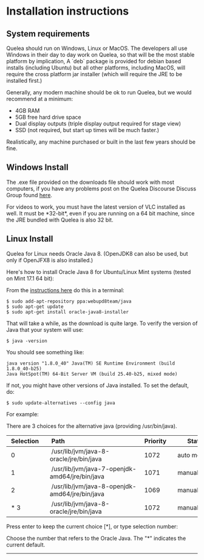 # Installation instructions

## System requirements

Quelea should run on Windows, Linux or MacOS. The developers all use
Windows in their day to day work on Quelea, so that will be the most
stable platform by implication, A \`deb\` package is provided for debian
based installs (including Ubuntu) but all other platforms, including
MacOS, will require the cross platform jar installer (which will require
the JRE to be installed first.)

Generally, any modern machine should be ok to run Quelea, but we would
recommend at a minimum:

* 4GB RAM
* 5GB free hard drive space
* Dual display outputs (triple display output required for stage view)
* SSD (not required, but start up times will be much faster.)

Realistically, any machine purchased or built in the last few years
should be fine.

## Windows Install

The .exe file provided on the downloads file should work with most
computers, if you have any problems post on the Quelea Discourse Discuss
Group found
[here](https://quelea.discourse.group/).

For videos to work, you must have the latest version of VLC installed as
well. It must be \*32-bit\*, even if you are running on a 64 bit
machine, since the JRE bundled with Quelea is also 32 bit.

## Linux Install

Quelea for Linux needs Oracle Java 8. (OpenJDK8 can also be used, but only if OpenJFX8 is also installed.)

Here's how to install Oracle Java 8 for Ubuntu/Linux Mint systems
(tested on Mint 17.1 64 bit):

From the [instructions
here](http://tecadmin.net/install-oracle-java-8-jdk-8-ubuntu-via-ppa/)
do this in a terminal:

```text
$ sudo add-apt-repository ppa:webupd8team/java 
$ sudo apt-get update 
$ sudo apt-get install oracle-java8-installer 
```

That will take a while, as the download is quite large. To verify the version
of Java that your system will use:

```text
$ java -version 
```

You should see something like: 

```text
java version "1.8.0_40" Java(TM) SE Runtime Environment (build 1.8.0_40-b25) 
Java HotSpot(TM) 64-Bit Server VM (build 25.40-b25, mixed mode) 
```

If not, you might have other versions of Java installed. To set the default, do:

```text
$ sudo update-alternatives --config java 
```

For example:

There are 3 choices for the alternative java (providing
/usr/bin/java).

| Selection   | Path                                            | Priority  | Status      |
| --- | --- | --- | --- |
| 0           | /usr/lib/jvm/java-8-oracle/jre/bin/java         | 1072      | auto mode   |
| 1           | /usr/lib/jvm/java-7-openjdk-amd64/jre/bin/java  | 1071      | manual mode |
| 2           | /usr/lib/jvm/java-8-openjdk-amd64/jre/bin/java  | 1069      | manual mode |
| * 3         | /usr/lib/jvm/java-8-oracle/jre/bin/java         | 1072      | manual mode |

Press enter to keep the current choice [*], or type selection number:

Choose the number that refers to the Oracle Java. The "\*" indicates the current default.

---
